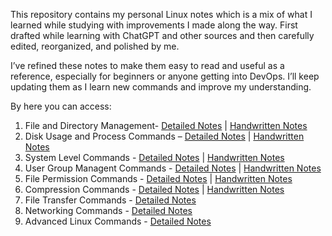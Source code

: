 This repository contains my personal Linux notes which is a mix of what I learned while studying with improvements I made along the way. First drafted while learning with ChatGPT and other sources and then carefully edited, reorganized, and polished by me.
 
I’ve refined these notes to make them easy to read and useful as a reference, especially for beginners or anyone getting into DevOps. I’ll keep updating them as I learn new commands and improve my understanding.

By here you can access:
1. File and Directory Management- [Detailed Notes](./Linux-Commands/01_File-and-Directory-Management/Detailed-Notes.md) | [Handwritten Notes](././Linux-Commands/01_File-and-Directory-Management/Handwritten-Notes.md)
2. Disk Usage and Process Commands – [Detailed Notes](Linux-Commands/02_Disk-Usage-and-Process-Commands/Detailed-Notes.md) | [Handwritten Notes](././Linux-Commands/02_Disk-Usage-and-Process-Commands/Handwritten-Notes.md)
3. System Level Commands - [Detailed Notes](Linux-Commands/03_System-Level-Commands/Detailed-Notes.md) | [Handwritten Notes](././Linux-Commands/03_System-Level-Commands/Handwritten-Notes.md)
4. User Group Managent Commands - [Detailed Notes](Linux-Commands/04_User-Group-Managent-Commands/Detailed-Notes.md) | [Handwritten Notes](././Linux-Commands/04_User-Group-Managent-Commands/Handwritten-Notes.md)
5. File Permission Commands - [Detailed Notes](Linux-Commands/05_File-Permission-Commands/Detailed-Notes.md) | [Handwritten Notes](././Linux-Commands/05_File-Permission-Commands/Handwritten-Notes.md)
6. Compression Commands - [Detailed Notes](Linux-Commands/06_Compression-Commands/Detailed-Notes.md) | [Handwritten Notes](././Linux-Commands/06_Compression-Commands/Handwritten-Notes.md)
7. File Transfer Commands - [Detailed Notes](Linux-Commands/07_File-Transfer-Commands/Detailed-Notes.md)
8. Networking Commands - [Detailed Notes](Linux-Commands/08_Networking-Commands/Detailed-Notes.md)
9. Advanced Linux Commands - [Detailed Notes](Linux-Commands/09_Advanced-Linux-Commands/Detailed-Notes.md)
